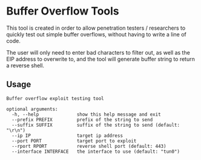 # Buffer Overflow Tools

This tool is created in order to allow penetration testers / researchers to quickly test out simple buffer overflows, without having to write a line of code. 

The user will only need to enter bad characters to filter out, as well as the EIP address to overwrite to, and the tool will generate buffer string to return a reverse shell. 

## Usage
```
Buffer overflow exploit testing tool

optional arguments:
  -h, --help              show this help message and exit  
  --prefix PREFIX         prefix of the string to send  
  --suffix SUFFIX         suffix of the string to send (default: "\r\n")
  --ip IP                 target ip address
  --port PORT             target port to exploit
  --rport RPORT           reverse shell port (default: 443)
  --interface INTERFACE   the interface to use (default: "tun0")
```
